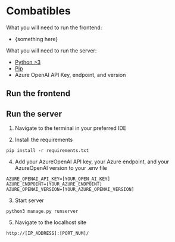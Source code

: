 # Combatibles

What you will need to run the frontend:
- {something here}

What you will need to run the server:
- [Python >3](https://www.python.org/)
- [Pip](https://pypi.org/project/pip/)
- Azure OpenAI API Key, endpoint, and version

## Run the frontend

## Run the server
1. Navigate to the terminal in your preferred IDE
   
2. Install the requirements

```source-shell
pip install -r requirements.txt
```

4. Add your AzureOpenAI API key, your Azure endpoint, and your AzureOpenAI version to your .env file

```source-shell
AZURE_OPENAI_API_KEY=[YOUR_OPEN_AI_KEY]
AZURE_ENDPOINT=[YOUR_AZURE_ENDPOINT]
AZURE_OPENAI_VERSION=[YOUR_AZURE_OPENAI_VERSION]
```

3. Start server

```source-shell
python3 manage.py runserver
```

5. Navigate to the localhost site

```source-shell
http://[IP_ADDRESS]:[PORT_NUM]/
```
